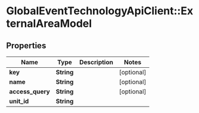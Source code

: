 # GlobalEventTechnologyApiClient::ExternalAreaModel

## Properties
Name | Type | Description | Notes
------------ | ------------- | ------------- | -------------
**key** | **String** |  | [optional] 
**name** | **String** |  | [optional] 
**access_query** | **String** |  | [optional] 
**unit_id** | **String** |  | 


